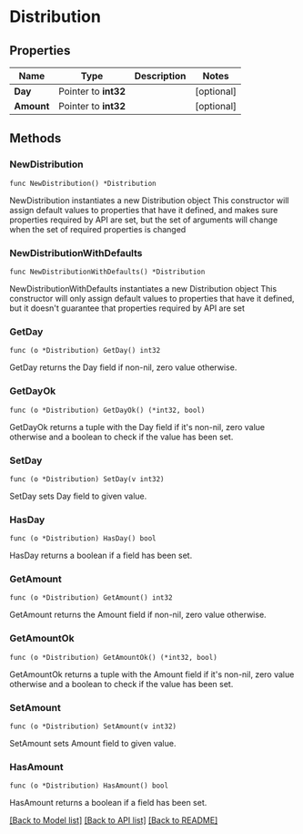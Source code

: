 # Distribution

## Properties

Name | Type | Description | Notes
------------ | ------------- | ------------- | -------------
**Day** | Pointer to **int32** |  | [optional] 
**Amount** | Pointer to **int32** |  | [optional] 

## Methods

### NewDistribution

`func NewDistribution() *Distribution`

NewDistribution instantiates a new Distribution object
This constructor will assign default values to properties that have it defined,
and makes sure properties required by API are set, but the set of arguments
will change when the set of required properties is changed

### NewDistributionWithDefaults

`func NewDistributionWithDefaults() *Distribution`

NewDistributionWithDefaults instantiates a new Distribution object
This constructor will only assign default values to properties that have it defined,
but it doesn't guarantee that properties required by API are set

### GetDay

`func (o *Distribution) GetDay() int32`

GetDay returns the Day field if non-nil, zero value otherwise.

### GetDayOk

`func (o *Distribution) GetDayOk() (*int32, bool)`

GetDayOk returns a tuple with the Day field if it's non-nil, zero value otherwise
and a boolean to check if the value has been set.

### SetDay

`func (o *Distribution) SetDay(v int32)`

SetDay sets Day field to given value.

### HasDay

`func (o *Distribution) HasDay() bool`

HasDay returns a boolean if a field has been set.

### GetAmount

`func (o *Distribution) GetAmount() int32`

GetAmount returns the Amount field if non-nil, zero value otherwise.

### GetAmountOk

`func (o *Distribution) GetAmountOk() (*int32, bool)`

GetAmountOk returns a tuple with the Amount field if it's non-nil, zero value otherwise
and a boolean to check if the value has been set.

### SetAmount

`func (o *Distribution) SetAmount(v int32)`

SetAmount sets Amount field to given value.

### HasAmount

`func (o *Distribution) HasAmount() bool`

HasAmount returns a boolean if a field has been set.


[[Back to Model list]](../README.md#documentation-for-models) [[Back to API list]](../README.md#documentation-for-api-endpoints) [[Back to README]](../README.md)


